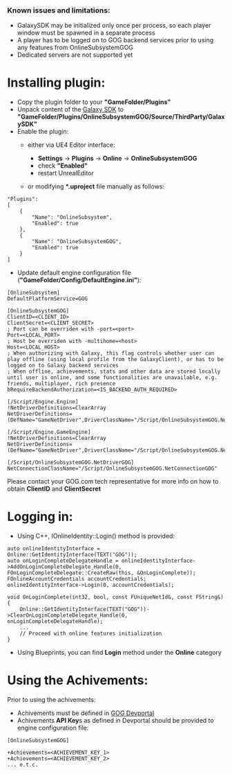 ### Known issues and limitations:
- GalaxySDK may be initialized only once per process, so each player window must be spawned in a separate process
- A player has to be logged on to GOG backend services prior to using any features from OnlineSubsystemGOG
- Dedicated servers are not supported yet

# Installing plugin:

- Copy the plugin folder to your **"GameFolder/Plugins"**
- Unpack content of the [Galaxy SDK](https://devportal.gog.com/galaxy/components/sdk "Galaxy SDK") to **"GameFolder/Plugins/OnlineSubsystemGOG/Source/ThirdParty/GalaxySDK"**
- Enable the plugin:
	* either via UE4 Editor interface:
		* **Settings** -> **Plugins** -> **Online** -> **OnlineSubsystemGOG**
		* check **"Enabled"**
		* restart UnrealEditor

	* or modifying **&#42;.uproject** file manually as follows:
```
"Plugins":
[
	{
		"Name": "OnlineSubsystem",
		"Enabled": true
	},
	{
		"Name": "OnlineSubsystemGOG",
		"Enabled": true
	}
]
```
- Update default engine configuration file (**"GameFolder/Config/DefaultEngine.ini"**):

```
[OnlineSubsystem]
DefaultPlatformService=GOG

[OnlineSubsystemGOG]
ClientID=<CLIENT_ID>
ClientSecret=<CLIENT_SECRET>
; Port can be overriden with -port=<port>
Port=<LOCAL_PORT>
; Host be overriden with -multihome=<host>
Host=<LOCAL_HOST>
; When authorizing with Galaxy, this flag controls whether user can play offline (using local profile from the GalaxyClient), or has to be logged on to Galaxy backend services
; When offline, achievements, stats and other data are stored locally until user is online, and some functionalities are unavailable, e.g. friends, multiplayer, rich presence
bRequireBackendAuthorization=<IS_BACKEND_AUTH_REQUIRED>

[/Script/Engine.Engine]
!NetDriverDefinitions=ClearArray
NetDriverDefinitions=(DefName="GameNetDriver",DriverClassName="/Script/OnlineSubsystemGOG.NetDriverGOG",DriverClassNameFallback="/Script/OnlineSubsystemUtils.IpNetDriver")

[/Script/Engine.GameEngine]
!NetDriverDefinitions=ClearArray
NetDriverDefinitions=(DefName="GameNetDriver",DriverClassName="/Script/OnlineSubsystemGOG.NetDriverGOG",DriverClassNameFallback="/Script/OnlineSubsystemUtils.IpNetDriver")

[/Script/OnlineSubsystemGOG.NetDriverGOG]
NetConnectionClassName="/Script/OnlineSubsystemGOG.NetConnectionGOG"
```
 Please contact your GOG.com tech representative for more info on how to obtain **ClientID** and **ClientSecret**

# Logging in:
- Using C++, IOnlineIdentity::Login() method is provided:

```
auto onlineIdentityInterface = Online::GetIdentityInterface(TEXT("GOG"));
auto onLoginCompleteDelegateHandle = onlineIdentityInterface->AddOnLoginCompleteDelegate_Handle(0, FOnLoginCompleteDelegate::CreateRaw(this, &OnLoginComplete));
FOnlineAccountCredentials accountCredentials;
onlineIdentityInterface->Login(0, accountCredentials);

void OnLoginComplete(int32, bool, const FUniqueNetId&, const FString&)
{
	Online::GetIdentityInterface(TEXT("GOG"))->ClearOnLoginCompleteDelegate_Handle(0, onLoginCompleteDelegateHandle);
	...
	// Proceed with online features initialization
}
```

- Using Blueprints, you can find **Login** method under the **Online** category

# Using the Achivements:
Prior to using the achivements:
* Achivements must be defined in [GOG Devportal](https://devportal.gog.com/panel/games "GOG Devportal")
* Achivements **API Key**s as defined in Devportal should be provided to engine configuration file:

```
[OnlineSubsystemGOG]

+Achievements=<ACHIEVEMENT_KEY_1>
+Achievements=<ACHIEVEMENT_KEY_2>
... e.t.c.
```
